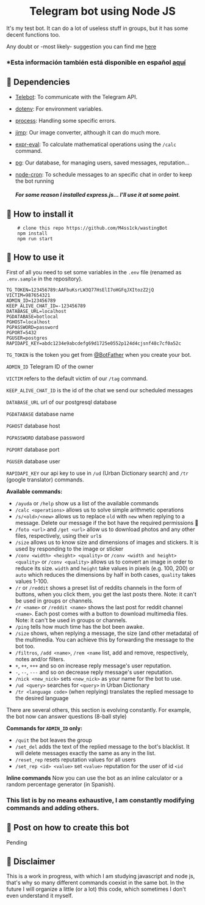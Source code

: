 <h1 align="center">
  Telegram bot using Node JS
</h1>

It's my test bot. It can do a lot of useless stuff in groups, but it has some decent functions too.

Any doubt or -most likely- suggestion you can find me [here](https://t.me/m4ss1ck)

### \*Esta información también está disponible en español <a href="./LEEME.md">aquí</a>

## 👀 Dependencies

- [Telebot](https://github.com/mullwar/telebot): To communicate with the Telegram API.
- [dotenv](https://github.com/motdotla/dotenv): For environment variables.
- [process](https://github.com/shtylman/node-process): Handling some specific errors.
- [jimp](https://github.com/oliver-moran/jimp): Our image converter, although it can do much more.
- [expr-eval](https://github.com/silentmatt/expr-eval): To calculate mathematical operations using the `/calc` command.
- [pg](https://github.com/brianc/node-postgres): Our database, for managing users, saved messages, reputation...
- [node-cron](https://github.com/merencia/node-cron): To schedule messages to an specific chat in order to keep the bot running

  ##### For some reason I installed express.js... I'll use it at some point.

## 👀 How to install it

```shell
    # clone this repo https://github.com/M4ss1ck/wastingBot
    npm install
    npm run start
```

## 👀 How to use it

First of all you need to set some variables in the `.env` file (renamed as `.env.sample` in the repository).

```
TG_TOKEN=123456789:AAFbuKsrLW3Q77HsElI7oHGFqJXItozZ2jQ
VICTIM=987654321
ADMIN_ID=123456789
KEEP_ALIVE_CHAT_ID=-123456789
DATABASE_URL=localhost
PGDATABASE=botlocal
PGHOST=localhost
PGPASSWORD=password
PGPORT=5432
PGUSER=postgres
RAPIDAPI_KEY=abdc1234e9abcdefg69d1725e0552p124d4cjsnf48c7cf0a52c
```

`TG_TOKEN` is the token you get from [@BotFather](https://t.me/BotFather) when you create your bot.

`ADMIN_ID` Telegram ID of the owner

`VICTIM` refers to the default victim of our `/tag` command.

`KEEP_ALIVE_CHAT_ID` is the id of the chat we send our scheduled messages

`DATABASE_URL` url of our postgresql database

`PGDATABASE` database name

`PGHOST` database host

`PGPASSWORD` database password

`PGPORT` database port

`PGUSER` database user

`RAPIDAPI_KEY` our api key to use in `/ud` (Urban Dictionary search) and `/tr` (google translator) commands.

**Available commands:**

- `/ayuda` or `/help` show us a list of the available commands
- `/calc <operations>` allows us to solve simple arithmetic operations
- `/s/<old>/<new>` allows us to replace `old` with `new` when replying to a message. Delete our message if the bot have the required permissions 🌚
- `/foto <url>` and `/get <url>` allow us to download photos and any other files, respectively, using their `url`s
- `/size` allows us to know size and dimensions of images and stickers. It is used by responding to the image or sticker
- `/conv <width> <height> <quality>` or `/conv <width and height> <quality>` or `/conv <quality>` allows us to convert an image in order to reduce its size. `width` and `height` take values in pixels (e.g. 100, 200) or `auto` which reduces the dimensions by half in both cases, `quality` takes values 1-100.
- `/r` or `/reddit` shows a preset list of reddits channels in the form of buttons, when you click them, you get the last posts there. Note: it can't be used in groups or channels.
- `/r <name>` or `/reddit <name>` shows the last post for reddit channel `<name>`. Each post comes with a button to download multimedia files. Note: it can't be used in groups or channels.
- `/ping` tells how much time has the bot been awake.
- `/size` shows, when replying a message, the size (and other metadata) of the multimedia. You can achieve this by forwarding the message to the bot too.
- `/filtros`, `/add <name>`, `/rem <name` list, add and remove, respectively, notes and/or filters.
- `+`, `++`, `+++` and so on increase reply message's user reputation.
- `-`, `--`, `---` and so on decrease reply message's user reputation.
- `/nick <new_nick>` sets `<new_nick>` as your name for the bot to use.
- `/ud <query>` searches for `<query>` in Urban Dictionary
- `/tr <language code>` (when replying) translates the replied message to the desired language

There are several others, this section is evolving constantly. For example, the bot now can answer questions (8-ball style)

**Commands for `ADMIN_ID` only:**

- `/quit` the bot leaves the group
- `/set_del` adds the text of the replied message to the bot's blacklist. It will delete messages exactly the same as any in the list.
- `/reset_rep` resets reputation values for all users
- `/set_rep <id> <value>` set `<value>` reputation for the user of id `<id`

**Inline commands**
Now you can use the bot as an inline calculator or a random percentage generator (in Spanish).

### This list is by no means exhaustive, I am constantly modifying commands and adding others.

## 🚀 Post on how to create this bot

Pending

## 👀 Disclaimer

This is a work in progress, with which I am studying javascript and node js, that's why so many different commands coexist in the same bot. In the future I will organize a little (or a lot) this code, which sometimes I don't even understand it myself.
